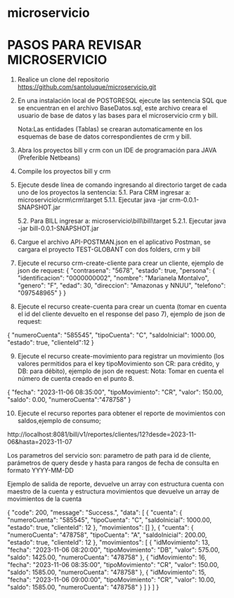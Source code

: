 # microservicio

# PASOS PARA REVISAR MICROSERVICIO

1. Realice un clone del repositorio https://github.com/santoluque/microservicio.git

2. En una instalación local de POSTGRESQL ejecute las sentencia SQL que se encuentran en el archivo BaseDatos.sql,
   este archivo creara el usuario de base de datos y las bases para el microservicio crm y bill.
   
   Nota:Las entidades (Tablas) se crearan automaticamente en los esquemas de base de datos correspondientes de crm y bill.

3. Abra los proyectos bill y crm con un IDE de programación para JAVA (Preferible Netbeans)

4. Compile los proyectos bill y crm

5. Ejecute desde línea de comando ingresando al directorio target de cada uno de los proyectos la sentencia:
	5.1. Para CRM ingresar a: microservicio\crm\crm\target
	5.1.1. Ejecutar java -jar crm-0.0.1-SNAPSHOT.jar

	5.2. Para BILL ingresar a: microservicio\bill\bill\target
	5.2.1. Ejecutar java -jar bill-0.0.1-SNAPSHOT.jar

6. Cargue el archivo API-POSTMAN.json en el aplicativo Postman, se cargara el proyecto TEST-GLOBANT con dos folders,
   crm y bill

7. Ejecute el recurso crm-create-cliente para crear un cliente, ejemplo de json de request:
    {
    "contrasena": "5678",
    "estado": true,
    "persona": {
        "identificacion": "0000000002",
        "nombre": "Marianela Montalvo",
        "genero": "F",
        "edad": 30,
        "direccion": "Amazonas y NNUU",
        "telefono": "097548965"
    }
}

8. Ejecute el recurso create-cuenta para crear un cuenta (tomar en cuenta el id del cliente devuelto en el response del paso 7), ejemplo de json de request:

{
    "numeroCuenta": "585545",
    "tipoCuenta": "C",
    "saldoInicial": 1000.00,
    "estado": true,
    "clienteId":12
}

9. Ejecute el recurso create-movimiento para registrar un movimiento (los valores permitidos para el key tipoMovimiento
son CR: para crédito, y DB: para débito), ejemplo de json de request:
Nota: Tomar en cuenta el número de cuenta creado en el punto 8.

{
    "fecha": "2023-11-06 08:35:00",
    "tipoMovimiento": "CR",
    "valor": 150.00,
    "saldo": 0.00,
    "numeroCuenta":"478758"
}

10. Ejecute el recurso reportes para obtener el reporte de movimientos con saldos,ejemplo de consumo; 

http://localhost:8081/bill/v1/reportes/clientes/12?desde=2023-11-06&hasta=2023-11-07

Los parametros del servicio son: parametro de path para id de cliente, parámetros de query desde y hasta para rangos de fecha
de consulta en formato YYYY-MM-DD 

Ejemplo de salida de reporte, devuelve un array con estructura cuenta con maestro de la cuenta y estructura movimientos
que devuelve un array de movimientos de la cuenta

{
    "code": 200,
    "message": "Success.",
    "data": [
        {
            "cuenta": {
                "numeroCuenta": "585545",
                "tipoCuenta": "C",
                "saldoInicial": 1000.00,
                "estado": true,
                "clienteId": 12
            },
            "movimientos": []
        },
        {
            "cuenta": {
                "numeroCuenta": "478758",
                "tipoCuenta": "A",
                "saldoInicial": 200.00,
                "estado": true,
                "clienteId": 12
            },
            "movimientos": [
                {
                    "idMovimiento": 13,
                    "fecha": "2023-11-06 08:20:00",
                    "tipoMovimiento": "DB",
                    "valor": 575.00,
                    "saldo": 1425.00,
                    "numeroCuenta": "478758"
                },
                {
                    "idMovimiento": 16,
                    "fecha": "2023-11-06 08:35:00",
                    "tipoMovimiento": "CR",
                    "valor": 150.00,
                    "saldo": 1585.00,
                    "numeroCuenta": "478758"
                },
                {
                    "idMovimiento": 15,
                    "fecha": "2023-11-06 09:00:00",
                    "tipoMovimiento": "CR",
                    "valor": 10.00,
                    "saldo": 1585.00,
                    "numeroCuenta": "478758"
                }
            ]
        }
    ]
}

 
   
